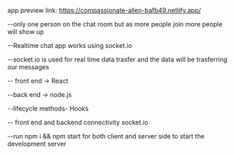app preview link: https://compassionate-allen-bafb49.netlify.app/

--only one person on the chat room but as more people join more people will show up

--Realtime chat app works using socket.io

--socket.io is used for real time data trasfer and the data will be trasferring our messages

-- front end -> React

--back end -> node.js

--lifecycle methods- Hooks

-- front end and backend connectivity socket.io

--run npm i && npm start for both client and server side to start the development server





